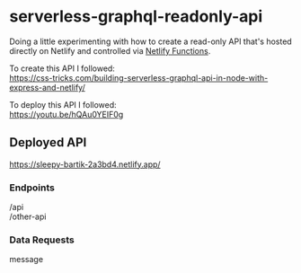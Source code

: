 # serverless-graphql-readonly-api

Doing a little experimenting with how to create a read-only API that's hosted directly on Netlify and controlled via [Netlify Functions](https://www.netlify.com/products/functions/).  

To create this API I followed:  
https://css-tricks.com/building-serverless-graphql-api-in-node-with-express-and-netlify/  

To deploy this API I followed:  
https://youtu.be/hQAu0YEIF0g

## Deployed API
https://sleepy-bartik-2a3bd4.netlify.app/

### Endpoints
/api  
/other-api

### Data Requests
message
